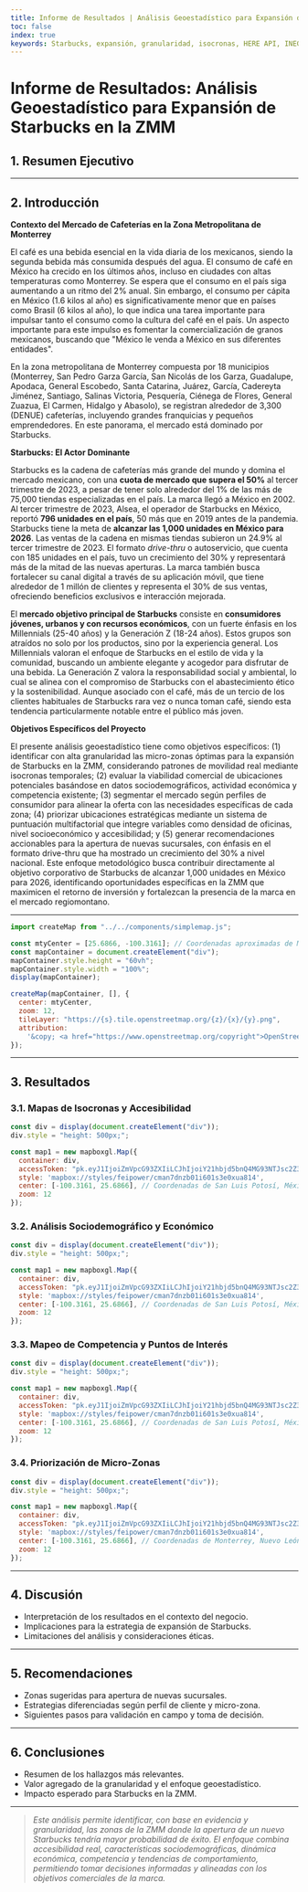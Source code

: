 ```yaml
---
title: Informe de Resultados | Análisis Geoestadístico para Expansión de Starbucks en la Zona Metropolitana de Monterrey
toc: false
index: true
keywords: Starbucks, expansión, granularidad, isocronas, HERE API, INEGI, DENUE, movilidad, datos granulares, Monterrey, ZMM
---
```


# Informe de Resultados: Análisis Geoestadístico para Expansión de Starbucks en la ZMM

## 1. Resumen Ejecutivo

<!-- Breve descripción del objetivo, hallazgos principales y recomendaciones clave. -->

---

## 2. Introducción

**Contexto del Mercado de Cafeterías en la Zona Metropolitana de Monterrey**

El café es una bebida esencial en la vida diaria de los mexicanos, siendo la segunda bebida más consumida después del agua. El consumo de café en México ha crecido en los últimos años, incluso en ciudades con altas temperaturas como Monterrey. Se espera que el consumo en el país siga aumentando a un ritmo del 2% anual. Sin embargo, el consumo per cápita en México (1.6 kilos al año) es significativamente menor que en países como Brasil (6 kilos al año), lo que indica una tarea importante para impulsar tanto el consumo como la cultura del café en el país. Un aspecto importante para este impulso es fomentar la comercialización de granos mexicanos, buscando que "México le venda a México en sus diferentes entidades".

En la zona metropolitana de Monterrey compuesta por 18 municipios (Monterrey, San Pedro Garza García, San Nicolás de los Garza, Guadalupe, Apodaca, General Escobedo, Santa Catarina, Juárez, García, Cadereyta Jiménez, Santiago, Salinas Victoria, Pesquería, Ciénega de Flores, General Zuazua, El Carmen, Hidalgo y Abasolo), se registran alrededor de 3,300 (DENUE) cafeterías, incluyendo grandes franquicias y pequeños emprendedores. En este panorama, el mercado está dominado por Starbucks.

**Starbucks: El Actor Dominante**

Starbucks es la cadena de cafeterías más grande del mundo y domina el mercado mexicano, con una **cuota de mercado que supera el 50%** al tercer trimestre de 2023, a pesar de tener solo alrededor del 1% de las más de 75,000 tiendas especializadas en el país. La marca llegó a México en 2002. Al tercer trimestre de 2023, Alsea, el operador de Starbucks en México, reportó **796 unidades en el país**, 50 más que en 2019 antes de la pandemia. Starbucks tiene la meta de **alcanzar las 1,000 unidades en México para 2026**. Las ventas de la cadena en mismas tiendas subieron un 24.9% al tercer trimestre de 2023. El formato *drive-thru* o autoservicio, que cuenta con 185 unidades en el país, tuvo un crecimiento del 30% y representará más de la mitad de las nuevas aperturas. La marca también busca fortalecer su canal digital a través de su aplicación móvil, que tiene alrededor de 1 millón de clientes y representa el 30% de sus ventas, ofreciendo beneficios exclusivos e interacción mejorada.

El **mercado objetivo principal de Starbucks** consiste en **consumidores jóvenes, urbanos y con recursos económicos**, con un fuerte énfasis en los Millennials (25-40 años) y la Generación Z (18-24 años). Estos grupos son atraídos no solo por los productos, sino por la experiencia general. Los Millennials valoran el enfoque de Starbucks en el estilo de vida y la comunidad, buscando un ambiente elegante y acogedor para disfrutar de una bebida. La Generación Z valora la responsabilidad social y ambiental, lo cual se alinea con el compromiso de Starbucks con el abastecimiento ético y la sostenibilidad. Aunque asociado con el café, más de un tercio de los clientes habituales de Starbucks rara vez o nunca toman café, siendo esta tendencia particularmente notable entre el público más joven.


**Objetivos Específicos del Proyecto**

El presente análisis geoestadístico tiene como objetivos específicos: (1) identificar con alta granularidad las micro-zonas óptimas para la expansión de Starbucks en la ZMM, considerando patrones de movilidad real mediante isocronas temporales; (2) evaluar la viabilidad comercial de ubicaciones potenciales basándose en datos sociodemográficos, actividad económica y competencia existente; (3) segmentar el mercado según perfiles de consumidor para alinear la oferta con las necesidades específicas de cada zona; (4) priorizar ubicaciones estratégicas mediante un sistema de puntuación multifactorial que integre variables como densidad de oficinas, nivel socioeconómico y accesibilidad; y (5) generar recomendaciones accionables para la apertura de nuevas sucursales, con énfasis en el formato drive-thru que ha mostrado un crecimiento del 30% a nivel nacional. Este enfoque metodológico busca contribuir directamente al objetivo corporativo de Starbucks de alcanzar 1,000 unidades en México para 2026, identificando oportunidades específicas en la ZMM que maximicen el retorno de inversión y fortalezcan la presencia de la marca en el mercado regiomontano.


---

```js
import createMap from "../../components/simplemap.js";

const mtyCenter = [25.6866, -100.3161]; // Coordenadas aproximadas de Monterrey, NL
const mapContainer = document.createElement("div");
mapContainer.style.height = "60vh";
mapContainer.style.width = "100%";
display(mapContainer);

createMap(mapContainer, [], {
  center: mtyCenter,
  zoom: 12,
  tileLayer: "https://{s}.tile.openstreetmap.org/{z}/{x}/{y}.png",
  attribution:
    '&copy; <a href="https://www.openstreetmap.org/copyright">OpenStreetMap</a> contributors',
});
```

---

## 3. Resultados

### 3.1. Mapas de Isocronas y Accesibilidad

<!-- Visualización de áreas de influencia por tiempo de viaje, comparación entre horarios y modos de transporte. -->

```js
const div = display(document.createElement("div"));
div.style = "height: 500px;";

const map1 = new mapboxgl.Map({
  container: div,
  accessToken: "pk.eyJ1IjoiZmVpcG93ZXIiLCJhIjoiY21hbjd5bnQ4MG93NTJsc2Z3dzdzNnRiNiJ9.942M6p7lPTB0M2wU4p7cHg", 
  style: 'mapbox://styles/feipower/cman7dnzb01i601s3e0xua814',
  center: [-100.3161, 25.6866], // Coordenadas de San Luis Potosí, México
  zoom: 12
});
```

### 3.2. Análisis Sociodemográfico y Económico

<!-- Mapas y tablas de densidad de población, ingreso, empleo, etc. -->

```js
const div = display(document.createElement("div"));
div.style = "height: 500px;";

const map1 = new mapboxgl.Map({
  container: div,
  accessToken: "pk.eyJ1IjoiZmVpcG93ZXIiLCJhIjoiY21hbjd5bnQ4MG93NTJsc2Z3dzdzNnRiNiJ9.942M6p7lPTB0M2wU4p7cHg", 
  style: 'mapbox://styles/feipower/cman7dnzb01i601s3e0xua814',
  center: [-100.3161, 25.6866], // Coordenadas de San Luis Potosí, México
  zoom: 12
});
```

### 3.3. Mapeo de Competencia y Puntos de Interés

<!-- Localización de Starbucks existentes y competidores. -->

```js
const div = display(document.createElement("div"));
div.style = "height: 500px;";

const map1 = new mapboxgl.Map({
  container: div,
  accessToken: "pk.eyJ1IjoiZmVpcG93ZXIiLCJhIjoiY21hbjd5bnQ4MG93NTJsc2Z3dzdzNnRiNiJ9.942M6p7lPTB0M2wU4p7cHg", 
  style: 'mapbox://styles/feipower/cman7dnzb01i601s3e0xua814',
  center: [-100.3161, 25.6866], // Coordenadas de San Luis Potosí, México
  zoom: 12
});
```

### 3.4. Priorización de Micro-Zonas

<!-- Tabla y mapa de micro-zonas con mayor puntaje. -->

```js
const div = display(document.createElement("div"));
div.style = "height: 500px;";

const map1 = new mapboxgl.Map({
  container: div,
  accessToken: "pk.eyJ1IjoiZmVpcG93ZXIiLCJhIjoiY21hbjd5bnQ4MG93NTJsc2Z3dzdzNnRiNiJ9.942M6p7lPTB0M2wU4p7cHg", 
  style: 'mapbox://styles/feipower/cman7dnzb01i601s3e0xua814',
  center: [-100.3161, 25.6866], // Coordenadas de Monterrey, Nuevo León, México
  zoom: 12
});
```

---

## 4. Discusión

- Interpretación de los resultados en el contexto del negocio.
- Implicaciones para la estrategia de expansión de Starbucks.
- Limitaciones del análisis y consideraciones éticas.

---

## 5. Recomendaciones

- Zonas sugeridas para apertura de nuevas sucursales.
- Estrategias diferenciadas según perfil de cliente y micro-zona.
- Siguientes pasos para validación en campo y toma de decisión.

---

## 6. Conclusiones

- Resumen de los hallazgos más relevantes.
- Valor agregado de la granularidad y el enfoque geoestadístico.
- Impacto esperado para Starbucks en la ZMM.

---

> _Este análisis permite identificar, con base en evidencia y granularidad, las zonas de la ZMM donde la apertura de un nuevo Starbucks tendría mayor probabilidad de éxito. El enfoque combina accesibilidad real, características sociodemográficas, dinámica económica, competencia y tendencias de comportamiento, permitiendo tomar decisiones informadas y alineadas con los objetivos comerciales de la marca._
